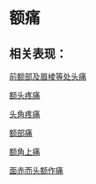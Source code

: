 # 额痛## 相关表现：[前额部及眉棱等处头痛](https://zuoye.gmzyh.com/search?key=前额部及眉棱等处头痛)[额头疼痛](https://zuoye.gmzyh.com/search?key=额头疼痛)[头角疼痛](https://zuoye.gmzyh.com/search?key=头角疼痛)[额部痛](https://zuoye.gmzyh.com/search?key=额部痛)[额角上痛](https://zuoye.gmzyh.com/search?key=额角上痛)[面赤而头额作痛](https://zuoye.gmzyh.com/search?key=面赤而头额作痛)